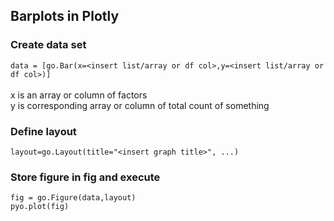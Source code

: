 ## Barplots in Plotly

### Create data set
`data = [go.Bar(x=<insert list/array or df col>,y=<insert list/array or df col>)]`
<br>
<br>
x is an array or column of factors
<br>
y is corresponding array or column of total count of something

### Define layout

`layout=go.Layout(title="<insert graph title>", ...)`

### Store figure in fig and execute

`fig = go.Figure(data,layout)`
<br>
`pyo.plot(fig)`